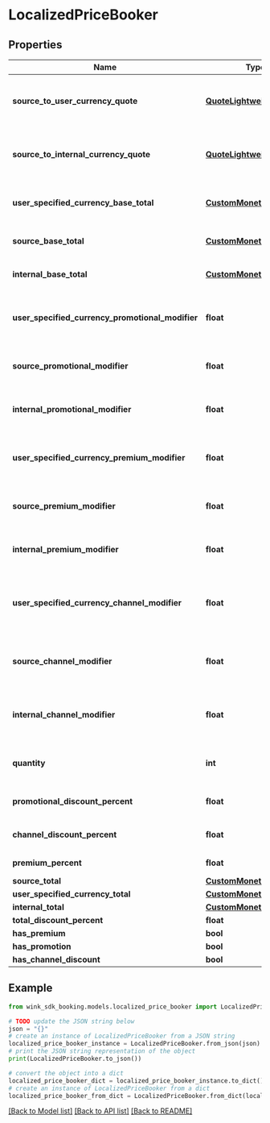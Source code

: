 # LocalizedPriceBooker


## Properties

Name | Type | Description | Notes
------------ | ------------- | ------------- | -------------
**source_to_user_currency_quote** | [**QuoteLightweightBooker**](QuoteLightweightBooker.md) | Hotel to user currency exchange rate. | 
**source_to_internal_currency_quote** | [**QuoteLightweightBooker**](QuoteLightweightBooker.md) | Hotel to wink currency exchange rate. | 
**user_specified_currency_base_total** | [**CustomMonetaryAmount**](CustomMonetaryAmount.md) | Base total in user specified currency. | 
**source_base_total** | [**CustomMonetaryAmount**](CustomMonetaryAmount.md) | Base total in hotel currency. | 
**internal_base_total** | [**CustomMonetaryAmount**](CustomMonetaryAmount.md) | Base total in wink currency. | 
**user_specified_currency_promotional_modifier** | **float** | Promotional modifiers in user specified currency | [optional] 
**source_promotional_modifier** | **float** | Promotional modifiers in hotel currency | [optional] 
**internal_promotional_modifier** | **float** | Promotional modifiers in wink currency | [optional] 
**user_specified_currency_premium_modifier** | **float** | Premium modifiers in user specified currency | [optional] 
**source_premium_modifier** | **float** | Premium modifiers in hotel currency | [optional] 
**internal_premium_modifier** | **float** | Premium modifiers in wink currency | [optional] 
**user_specified_currency_channel_modifier** | **float** | Channel / Membership modifier in user specified currency | [optional] 
**source_channel_modifier** | **float** | Channel / Membership modifier in hotel currency | [optional] 
**internal_channel_modifier** | **float** | Channel / Membership modifier in wink currency | [optional] 
**quantity** | **int** | How many of this item is included in this price | [optional] [default to 1]
**promotional_discount_percent** | **float** | Promotional discount percent | [optional] 
**channel_discount_percent** | **float** | Channel discount percent | [optional] 
**premium_percent** | **float** | Premium percent | [optional] 
**source_total** | [**CustomMonetaryAmount**](CustomMonetaryAmount.md) |  | [optional] 
**user_specified_currency_total** | [**CustomMonetaryAmount**](CustomMonetaryAmount.md) |  | [optional] 
**internal_total** | [**CustomMonetaryAmount**](CustomMonetaryAmount.md) |  | [optional] 
**total_discount_percent** | **float** |  | [optional] 
**has_premium** | **bool** |  | [optional] 
**has_promotion** | **bool** |  | [optional] 
**has_channel_discount** | **bool** |  | [optional] 

## Example

```python
from wink_sdk_booking.models.localized_price_booker import LocalizedPriceBooker

# TODO update the JSON string below
json = "{}"
# create an instance of LocalizedPriceBooker from a JSON string
localized_price_booker_instance = LocalizedPriceBooker.from_json(json)
# print the JSON string representation of the object
print(LocalizedPriceBooker.to_json())

# convert the object into a dict
localized_price_booker_dict = localized_price_booker_instance.to_dict()
# create an instance of LocalizedPriceBooker from a dict
localized_price_booker_from_dict = LocalizedPriceBooker.from_dict(localized_price_booker_dict)
```
[[Back to Model list]](../README.md#documentation-for-models) [[Back to API list]](../README.md#documentation-for-api-endpoints) [[Back to README]](../README.md)


